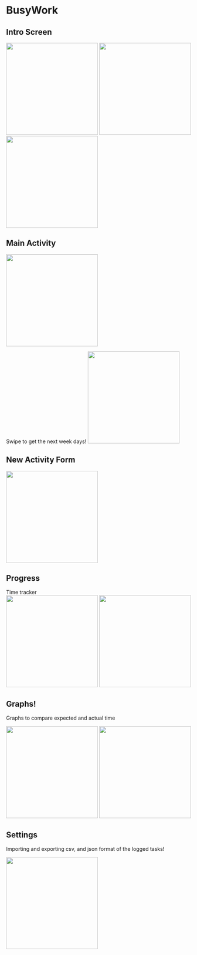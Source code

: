 # BusyWork

## Intro Screen
<img src="https://user-images.githubusercontent.com/59658592/85645879-c6129680-b64f-11ea-96c8-2b47eb509ef2.png " width="250">
<img src="https://user-images.githubusercontent.com/59658592/85645878-c57a0000-b64f-11ea-8ac7-716529d9eec1.png " width="250">
<img src="https://user-images.githubusercontent.com/59658592/85645877-c57a0000-b64f-11ea-8492-cab6190ffd54.png " width="250">


## Main Activity
<img src="https://user-images.githubusercontent.com/59658592/85645885-c6ab2d00-b64f-11ea-9f27-8d8a5cec9291.png " width="250">

Swipe to get the next week days!
<img src="https://user-images.githubusercontent.com/59658592/85645870-c3b03c80-b64f-11ea-99b8-f5b00fe410bf.png" width="250">

## New Activity Form
<img src="https://user-images.githubusercontent.com/59658592/85645876-c57a0000-b64f-11ea-82be-25713314a6f2.png" width="250">

## Progress
Time tracker 
<br />
<img src="https://user-images.githubusercontent.com/59658592/85645875-c4e16980-b64f-11ea-92ec-713a3c89ec00.png " width="250">
<img src="https://user-images.githubusercontent.com/59658592/85645872-c4e16980-b64f-11ea-9cfd-5d76ceaff543.png" width="250">

## Graphs!
Graphs to compare expected and actual time
<br />

<img src="https://user-images.githubusercontent.com/59658592/85645880-c6129680-b64f-11ea-88a6-7afe2f58eb17.png " width="250">
<img src="https://user-images.githubusercontent.com/59658592/85645883-c6ab2d00-b64f-11ea-9011-fa641a23eeff.png " width="250">

## Settings
Importing and exporting csv, and json format of the logged tasks!
<br />

<img src="https://user-images.githubusercontent.com/59658592/85645887-c743c380-b64f-11ea-81c0-65d616e2fa50.png " width="250">
